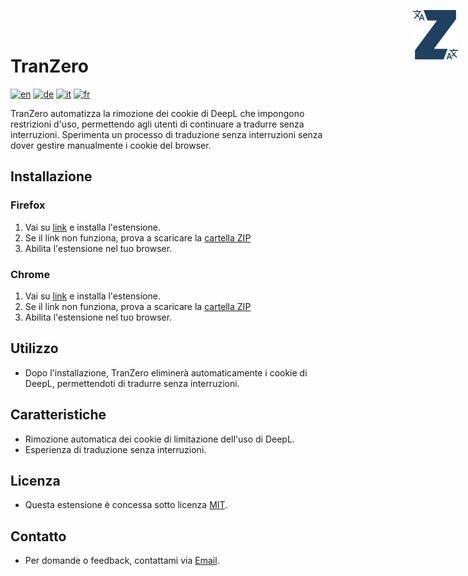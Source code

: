 # TranZero
<img src="./logo.svg" alt="logo" style="position: absolute; top: 1rem; right: 1rem; width: 4.5rem">

[![en](https://img.shields.io/badge/lang-en-red.svg)](https://github.com/FabDonRixos/TranZero/blob/main/README.md)
[![de](https://img.shields.io/badge/lang-de-yellow.svg)](https://github.com/FabDonRixos/TranZero/blob/main/README.de.md)
[![it](https://img.shields.io/badge/lang-it-green.svg)](https://github.com/FabDonRixos/TranZero/blob/main/README.it.md)
[![fr](https://img.shields.io/badge/lang-fr-blue.svg)](https://github.com/FabDonRixos/TranZero/blob/main/README.fr.md)

TranZero automatizza la rimozione dei cookie di DeepL che impongono restrizioni d'uso, permettendo agli utenti di continuare a tradurre senza interruzioni. Sperimenta un processo di traduzione senza interruzioni senza dover gestire manualmente i cookie del browser.

## Installazione

### Firefox
1. Vai su [link](https://addons.mozilla.org/de/firefox/addon/tranzero/) e installa l'estensione.
2. Se il link non funziona, prova a scaricare la [cartella ZIP](https://github.com/FabDonRixos/TranZero/blob/master/TranZero_Firefox.zip "download")
3. Abilita l'estensione nel tuo browser.

### Chrome
1. Vai su [link](https://chromewebstore.google.com/detail/tranzero/jgcgomlgljmioplnpkcocioggddeicmo) e installa l'estensione.
2. Se il link non funziona, prova a scaricare la [cartella ZIP](https://github.com/FabDonRixos/TranZero/blob/master/TranZero_Chrome.zip "download")
3. Abilita l'estensione nel tuo browser.

## Utilizzo

- Dopo l'installazione, TranZero eliminerà automaticamente i cookie di DeepL, permettendoti di tradurre senza interruzioni.

## Caratteristiche

- Rimozione automatica dei cookie di limitazione dell'uso di DeepL.
- Esperienza di traduzione senza interruzioni.

## Licenza

- Questa estensione è concessa sotto licenza [MIT](https://github.com/FabDonRixos/TranZero/blob/master/LICENSE).

## Contatto

- Per domande o feedback, contattami via [Email](mailto:question@fabian.li).
